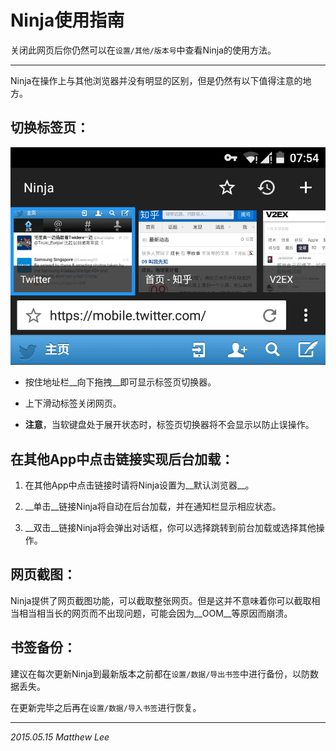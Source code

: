 Ninja使用指南
===

关闭此网页后你仍然可以在`设置/其他/版本号`中查看Ninja的使用方法。

---

Ninja在操作上与其他浏览器并没有明显的区别，但是仍然有以下值得注意的地方。

## 切换标签页：

![tab_switcher.png](tab_switcher.png "tab_switcher.png")

 - 按住地址栏__向下拖拽__即可显示标签页切换器。

 - 上下滑动标签关闭网页。

 - __注意__，当软键盘处于展开状态时，标签页切换器将不会显示以防止误操作。

## 在其他App中点击链接实现后台加载：

 1. 在其他App中点击链接时请将Ninja设置为__默认浏览器__。

 2. __单击__链接Ninja将自动在后台加载，并在通知栏显示相应状态。

 3. __双击__链接Ninja将会弹出对话框，你可以选择跳转到前台加载或选择其他操作。

## 网页截图：

Ninja提供了网页截图功能，可以截取整张网页。但是这并不意味着你可以截取相当相当相当长的网页而不出现问题，可能会因为__OOM__等原因而崩溃。

## 书签备份：

建议在每次更新Ninja到最新版本之前都在`设置/数据/导出书签`中进行备份，以防数据丢失。

在更新完毕之后再在`设置/数据/导入书签`进行恢复。

---

_2015.05.15 Matthew Lee_
